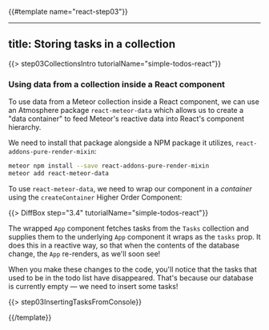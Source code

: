 {{#template name="react-step03"}}

---
title: Storing tasks in a collection
---

{{> step03CollectionsIntro tutorialName="simple-todos-react"}}

### Using data from a collection inside a React component

To use data from a Meteor collection inside a React component, we can use an Atmosphere package `react-meteor-data` which allows us to create a "data container" to feed Meteor's reactive data into React's component hierarchy.

We need to install that package alongside a NPM package it utilizes, `react-addons-pure-render-mixin`:

```bash
meteor npm install --save react-addons-pure-render-mixin
meteor add react-meteor-data
```

To use `react-meteor-data`, we need to wrap our component in a *container* using the `createContainer` Higher Order Component:

{{> DiffBox step="3.4" tutorialName="simple-todos-react"}}

The wrapped `App` component fetches tasks from the `Tasks` collection and supplies them to the underlying `App` component it wraps as the `tasks` prop. It does this in a reactive way, so that when the contents of the database change, the `App` re-renders, as we'll soon see!

When you make these changes to the code, you'll notice that the tasks that used to be in the todo list have disappeared. That's because our database is currently empty &mdash; we need to insert some tasks!

{{> step03InsertingTasksFromConsole}}

{{/template}}

